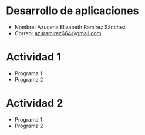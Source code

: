 # Desarrollo de aplicaciones

- Nombre: Azucena Elizabeth Ramírez Sánchez
- Correo: azuramirez664@gmail.com

# Actividad 1
- Programa 1
- Programa 2

# Actividad 2
- Programa 1
- Programa 2


